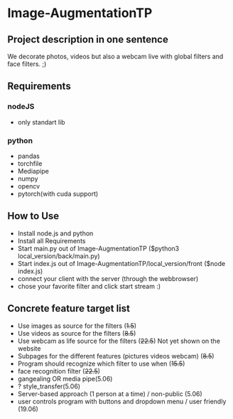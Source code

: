 # Image-AugmentationTP

## Project description in one sentence
We decorate photos, videos but also a webcam live with global filters and face filters. ;)

## Requirements 
### nodeJS
- only standart lib
### python
- pandas
- torchfile
- Mediapipe
- numpy
- opencv
- pytorch(with cuda support)

## How to Use
- Install node.js and python
- Install all Requirements
- Start main.py out of Image-AugmentationTP ($python3 local_version/back/main.py)
- Start index.js out of Image-AugmentationTP/local_version/front ($node index.js)
- connect your client with the server (through the webbrowser)
- chose your favorite filter and click start stream :)

## Concrete feature target list
- Use images as source for the filters (~~1.5~~)
- Use videos as source for the filters (~~8.5~~)
- Use webcam as life source for the filters (~~22.5~~) Not yet shown on the website
- Subpages for the different features (pictures videos webcam) (~~8.5~~)
- Program should recognize which filter to use when (~~15.5~~)
- face recognition filter (~~22.5~~)
- gangealing OR media pipe(5.06)
- ? style_transfer(5.06)
- Server-based approach (1 person at a time) / non-public (5.06) 
- user controls program with buttons and dropdown menu / user friendly (19.06)

